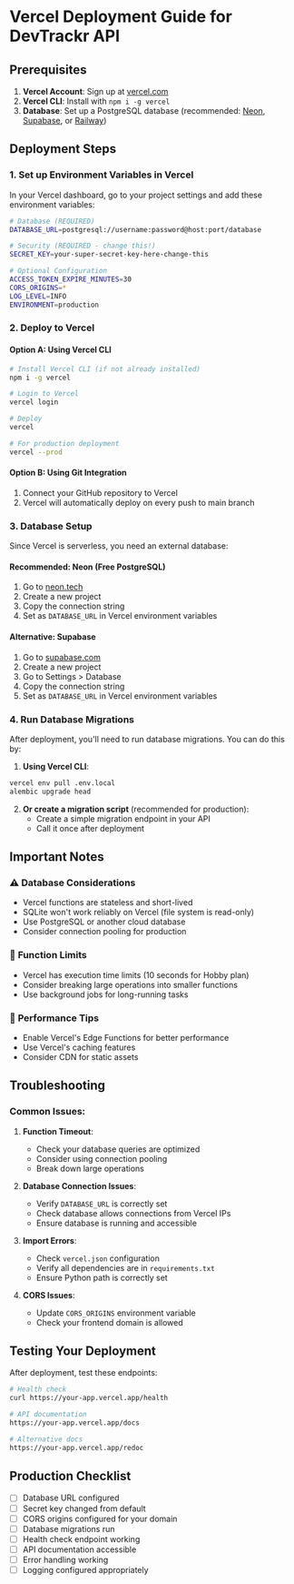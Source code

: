 # Vercel Deployment Guide for DevTrackr API

## Prerequisites

1. **Vercel Account**: Sign up at [vercel.com](https://vercel.com)
2. **Vercel CLI**: Install with `npm i -g vercel`
3. **Database**: Set up a PostgreSQL database (recommended: [Neon](https://neon.tech), [Supabase](https://supabase.com), or [Railway](https://railway.app))

## Deployment Steps

### 1. **Set up Environment Variables in Vercel**

In your Vercel dashboard, go to your project settings and add these environment variables:

```bash
# Database (REQUIRED)
DATABASE_URL=postgresql://username:password@host:port/database

# Security (REQUIRED - change this!)
SECRET_KEY=your-super-secret-key-here-change-this

# Optional Configuration
ACCESS_TOKEN_EXPIRE_MINUTES=30
CORS_ORIGINS=*
LOG_LEVEL=INFO
ENVIRONMENT=production
```

### 2. **Deploy to Vercel**

#### Option A: Using Vercel CLI
```bash
# Install Vercel CLI (if not already installed)
npm i -g vercel

# Login to Vercel
vercel login

# Deploy
vercel

# For production deployment
vercel --prod
```

#### Option B: Using Git Integration
1. Connect your GitHub repository to Vercel
2. Vercel will automatically deploy on every push to main branch

### 3. **Database Setup**

Since Vercel is serverless, you need an external database:

#### Recommended: Neon (Free PostgreSQL)
1. Go to [neon.tech](https://neon.tech)
2. Create a new project
3. Copy the connection string
4. Set as `DATABASE_URL` in Vercel environment variables

#### Alternative: Supabase
1. Go to [supabase.com](https://supabase.com)
2. Create a new project
3. Go to Settings > Database
4. Copy the connection string
5. Set as `DATABASE_URL` in Vercel environment variables

### 4. **Run Database Migrations**

After deployment, you'll need to run database migrations. You can do this by:

1. **Using Vercel CLI**:
```bash
vercel env pull .env.local
alembic upgrade head
```

2. **Or create a migration script** (recommended for production):
   - Create a simple migration endpoint in your API
   - Call it once after deployment

## Important Notes

### ⚠️ **Database Considerations**
- Vercel functions are stateless and short-lived
- SQLite won't work reliably on Vercel (file system is read-only)
- Use PostgreSQL or another cloud database
- Consider connection pooling for production

### 🔧 **Function Limits**
- Vercel has execution time limits (10 seconds for Hobby plan)
- Consider breaking large operations into smaller functions
- Use background jobs for long-running tasks

### 🚀 **Performance Tips**
- Enable Vercel's Edge Functions for better performance
- Use Vercel's caching features
- Consider CDN for static assets

## Troubleshooting

### Common Issues:

1. **Function Timeout**: 
   - Check your database queries are optimized
   - Consider using connection pooling
   - Break down large operations

2. **Database Connection Issues**:
   - Verify `DATABASE_URL` is correctly set
   - Check database allows connections from Vercel IPs
   - Ensure database is running and accessible

3. **Import Errors**:
   - Check `vercel.json` configuration
   - Verify all dependencies are in `requirements.txt`
   - Ensure Python path is correctly set

4. **CORS Issues**:
   - Update `CORS_ORIGINS` environment variable
   - Check your frontend domain is allowed

## Testing Your Deployment

After deployment, test these endpoints:

```bash
# Health check
curl https://your-app.vercel.app/health

# API documentation
https://your-app.vercel.app/docs

# Alternative docs
https://your-app.vercel.app/redoc
```

## Production Checklist

- [ ] Database URL configured
- [ ] Secret key changed from default
- [ ] CORS origins configured for your domain
- [ ] Database migrations run
- [ ] Health check endpoint working
- [ ] API documentation accessible
- [ ] Error handling working
- [ ] Logging configured appropriately
